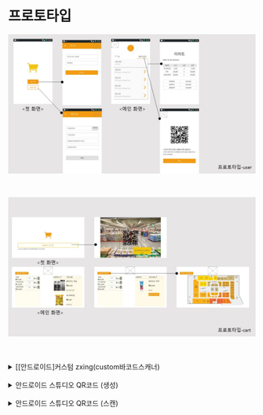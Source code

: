 # 프로토타입

![image-20201027100623840](README.assets/image-20201027100623840.png)  

<br>

![image-20201027100637405](README.assets/image-20201027100637405.png)  

<br>

<br>



<details>
<summary>[[안드로이드]커스텀 zxing(custom바코드스캐너)
</summary>

zxing 은 안드로이드에서 바코드인식을 하기위해 많이 사용합니다.




https://github.com/journeyapps/zxing-android-embedded#custom-layout

(zxing 라이브러리 github입니다)



zxing 을 이용하여 바코드 인식하는 정보는 매우 많은데요. 



바코드를 커스텀하는 내용은 많이 없어서 이번에 간단히 바코드화면에 버튼을 넣은 간단한 커스텀 zxing을 알아보겠습니다.



![img](README.assets/99B9BE3359A4BF910E)

(현재 만들고 있는 어플에 사용될 스캔화면)



보시는것처럼 좌측상단과 우측상단에 이미지 버튼을 만들어주어 톱니바퀴 모양을 누를경우 환경설정, 번개? 모양을 누를 경우 어두운 공간에서도 스캔이 가능하게 핸드폰의 라이트를 켜고 끌 수 있는 기능을 만들어두었습니다.



github의 자료를 받으시면 누구나 조금의 분석만 하면 커스텀할수 있습니다.



하지만 그 시간도 절약 할 수 있게 간단히 알려드릴게요.



```kotlin
compile 'com.journeyapps:zxing-android-embedded:3.5.0'
```

먼저 zxing사용을 위해 dependencies 에 zxing라이브러리를 추가해 줍시다!



![img](README.assets/99350E3359A4C3B81D)

다음으로 저는 4개의 클래스를 사용하였습니다.



AnyOrientationCaptureActivity 는 스캔화면의 세로형을 위해 만듭니다.

```kotlin
public class AnyOrientationCaptureActivity extends CaptureActivity {

}
```

CaptureActivity를 상속받는 빈 class를 만들어서 

```kotlin
<activity
            android:name=".AnyOrientationCaptureActivity"
            android:screenOrientation="fullSensor"
            android:stateNotNeeded="true"
            android:theme="@style/zxing_CaptureTheme"
            android:windowSoftInputMode="stateAlwaysHidden"></activity>
```

manifests 에 엑티비티를 추가해주면 세로모드가 가능합니다.





BackPressCloseHandler 는 제가 필요해서 만든 class 로 저는 main화면이 스캐너화면이라 onResume 에서 스캔화면을 계속불러 오기때문에 한번의 close로는 종료가 되지않아 두번 누르면 **activity**.finishAffinity(); 모든 엑티비티가 종료되도록 만들어 두었습니다. 이 finishAffinity() 는 api16 이상부터 사용가능합니다.



CustomScannerActivity 는 커스텀스캐너를 불러오고 라이트 넣어놓은 class 입니다.

```kotlin
    private CaptureManager capture;
    private DecoratedBarcodeView barcodeScannerView;
```

여기서는 CaptureManager와 DecoratedBarcodeView 를 통해 커스텀한 xml을 불러와 스캔화면에 적용시켜줍니다.

```kotlin
barcodeScannerView = (DecoratedBarcodeView)findViewById(R.id.zxing_barcode_scanner);
barcodeScannerView.setTorchListener(this);
```

DecorateBarcodeView 에 만들어둔 xml 을 적용시키고 라이트를 켜고끄기위한 Torch리스너를 연결하였습니다.



```kotlin
        capture = new CaptureManager(this, barcodeScannerView);
        capture.initializeFromIntent(getIntent(), savedInstanceState);
        capture.decode();
```

그리고 CaptureManager 에 DecorateBarcodeView 를 연결시켜준뒤 decode 를 해주면 됩니다.





Main 에서는 

```kotlin
        IntentIntegrator integrator = new IntentIntegrator(this);
        integrator.setCaptureActivity(CustomScannerActivity.class);
        integrator.initiateScan();
```

커스텀 엑티비티를 initiateScan() 해주어 스캔을 불러와서 사용할수있게 하였습니다. 저는 Resume 에서 불러와 계속스캔화면을 불러올수 있게 하였습니다(main이 스캔)



그리고 결과값을 받아오기위하여 

```kotlin
    @Override
    public void onActivityResult(int requestCode, int resultCode, Intent intent) {
        Log.d("onActivityResult", "onActivityResult: .");
        if (resultCode == Activity.RESULT_OK) {
            IntentResult scanResult = IntentIntegrator.parseActivityResult(requestCode, resultCode, intent);
            String re = scanResult.getContents();
            String message = re;
            Log.d("onActivityResult", "onActivityResult: ." + re);
            Toast.makeText(this, re, Toast.LENGTH_LONG).show();
        }
    }
```

onActivityResult 를 오버라이드하여 바코드값을 토스트로 확인할수 있습니다.





xml은 

![img](README.assets/994B7D3359A4CA183A)

activity_custom_scanner 에서 custom_barcode_scanner 를 layout하게 되어있습니다.





![img](README.assets/99B9BE3359A4C8F62E)



글을 쓰다보니 내용이 이상해 진거 같은데 ㅜㅜ



자세한 코드나 도움이 필요하면 댓글남겨주세요





\--------------------------------------------------------------------------------------------------------------------------------------

코드원하시는분이 많아 깃에 올려두었습니다.

https://github.com/dolsanta/CustomZxingTest

</details>



<br>

<details>
<summary>안드로이드 스튜디오 QR코드 (생성)
</summary>

​    

https://park-duck.tistory.com/108

안녕하세요 

zxing 을 이용하여 qr코드를 생성, 스캔을 해보겠습니다.

이번 글에서는 생성만 다루며 

https://github.com/journeyapps/zxing-android-embedded 를 참고&사용하였습니다.

 



![img](README.assets/img.png)



먼저 빈 액티비티 만들겠습니다 

 

 

 



![img](README.assets/img.png)



(위 사진은 이해를 돕기위한 코드입니다.)

먼저 위 사진의 IntentIntegrator는 QR코드를 사용하기위한 클래스 중 하나인데 

찾을 수 없는 클래스라고 하네요.

QR관련 클래스들을 가져와야겠습니다.

 

 

 



![img](README.assets/img.png)



build.gradle(module)에서 위와 같이 코드를 추가합니다.

**implementation 'com.journeyapps:zxing-android-embedded:3.6.0'**

 

해당 깃헙 사이트를 들어가보시면

appcompat-v7:23 이상을 요구하며 

 

**SDK의 버전이 19이상이면 3.6.0 버전**을,

**SDK의 14이상도 지원하고싶으면 zxing:core3.3.0**을 사용하라고 하네요.

implementation 'com.journeyapps:zxing-android-embedded:3.6.0' 를

**implementation('com.journeyapps:zxing-android-embedded:3.6.0') { transitive = false }**

**implementation 'com.google.zxing:core:3.3.0'**

으로 고치라고 합니다.

 

 

저는 예제만 간단히 할 것이니 3.6.0버전을 사용하겠습니다.

동기화(Sync Now) 후 빌드를 해봅니다!

 

23번줄 **implementation 'com.android.support:appcompat-v7:28.0.0'**에

Error: Program type already present: android.support.v4.app.ActivityCompat$OnRequestPermissionsResultCallback 에러가 난다면

**implementation** **'com.android.support:support-v4:28.0.0'** 를 추가한 후 동기화해보세요

 

 

 

 



![img](README.assets/img.png)



TextureView를 사용하기 때문에 

AndroidManifest.xml파일에 **android:hardwareAccelerated="true"** 를 추가해줍니다.

 

이제 세팅을 마쳤으니 구현부분으로 넘어갑시다!

 

 

 



![img](README.assets/img.png)



먼저 QR코드를 생성하는 액티비티와

QR코드를 스캔하는 액티비티를 구현할 것이니

빈 액티비티를 두개 (ScanQR, CreateQR)를 만들어 줍니다.

그럼

 

**Main(MainActivity.java + activity_main.xml)**

**CreateQR(CreateQR.java + activity_create_qr.xml)**

**ScanQR(ScanQR.java + activity_scan_qr.xml)**

 

이렇게 세가지로 나뉘겠네요

 

먼저 Main입니다.

 

**MainActivity.java**

 

```java
package com.example.myqrcode;
 
import android.content.Intent;
import android.support.v7.app.AppCompatActivity;
import android.os.Bundle;
import android.view.View;
import android.widget.Button;
 
import com.google.zxing.integration.android.IntentIntegrator;
 
public class MainActivity extends AppCompatActivity {
    private Button createQRBtn;
    private Button scanQRBtn;
 
    @Override
    protected void onCreate(Bundle savedInstanceState) {
        super.onCreate(savedInstanceState);
        setContentView(R.layout.activity_main);
 
        createQRBtn = (Button) findViewById(R.id.createQR);
        scanQRBtn = (Button) findViewById(R.id.scanQR);
 
        createQRBtn.setOnClickListener(new View.OnClickListener(){
            public void onClick(View v){
                Intent intent = new Intent(MainActivity.this, CreateQR.class);
                startActivity(intent);
            }
        });
 
        scanQRBtn.setOnClickListener(new View.OnClickListener(){
            public void onClick(View v){
                Intent intent = new Intent(MainActivity.this, ScanQR.class);
                startActivity(intent);
            }
        });
    }
}
```

이 부분은 액티비티 넘기는 것 뿐이니 설명은 안하겠습니다. 

 

 

 

**activity_main.xml**

```xml
<RelatieLayout xmlns:android="http://schemas.android.com/apk/res/android"
    xmlns:tools="http://schemas.android.com/tools"
    android:layout_width="match_parent"
    android:layout_height="match_parent"
    tools:context=".MainActivity">
 
    <LinearLayout
        android:layout_width="wrap_content"
        android:layout_height="wrap_content"
        android:layout_centerVertical="true"
        android:layout_centerHorizontal="true"
        android:orientation="horizontal">
        <Button
            android:layout_width="wrap_content"
            android:layout_height="wrap_content"
            android:text="QR Create"
            android:id="@+id/createQR"/>
 
        <Button
            android:layout_width="wrap_content"
            android:layout_height="wrap_content"
            android:text="QR Scan"
            android:id="@+id/scanQR"/>
    </LinearLayout>
</RelativeLayout>
```

이 부분은 액티비티 넘기는 것 뿐이니 설명은 안하겠습니다2

 

 

다음은 CreateQR입니다.

 

**CreateQR.java**

```java
package com.example.myqrcode;
 
import android.graphics.Bitmap;
import android.support.v7.app.AppCompatActivity;
import android.os.Bundle;
import android.widget.ImageView;
 
import com.google.zxing.BarcodeFormat;
import com.google.zxing.MultiFormatWriter;
import com.google.zxing.common.BitMatrix;
import com.journeyapps.barcodescanner.BarcodeEncoder;
 
public class CreateQR extends AppCompatActivity {
    private ImageView iv;
    private String text;
    @Override
    protected void onCreate(Bundle savedInstanceState) {
        super.onCreate(savedInstanceState);
        setContentView(R.layout.activity_create_qr);
 
        iv = (ImageView)findViewById(R.id.qrcode);
        text = "https://park-duck.tistory.com";
 
        MultiFormatWriter multiFormatWriter = new MultiFormatWriter();
        try{
            BitMatrix bitMatrix = multiFormatWriter.encode(text, BarcodeFormat.QR_CODE,200,200);
            BarcodeEncoder barcodeEncoder = new BarcodeEncoder();
            Bitmap bitmap = barcodeEncoder.createBitmap(bitMatrix);
            iv.setImageBitmap(bitmap);
        }catch (Exception e){}
    }
}
```

BitMatrix, BarcodeFormat, BarcodeEncoder 모두 아까 가져온

journeyapps에서 가져온 것들입니다.

클래스 이름만 봐도 알 수 있듯이

바코더인코더를 이용해 QR코드를 만들어 비트맵이미지에 적용하는 것이네요

 

BitMatrix.encode는 contents, format,width, height 를 인자로 받습니다.

contents 부분에 원하는 내용,

format부분에는 바코드 포맷형식,

width, height에는 가로 세로 크기를 지정해주면 되겠죠?

 

 

 

**activity_create_qr.xml**

```xml
<?xml version="1.0" encoding="utf-8"?>
<RelativeLayout xmlns:android="http://schemas.android.com/apk/res/android"
    xmlns:tools="http://schemas.android.com/tools"
    android:layout_width="match_parent"
    android:layout_height="match_parent"
    tools:context=".CreateQR"
    android:orientation="vertical">
 
    <ImageView
        android:layout_width="match_parent"
        android:layout_height="match_parent"
        android:id="@+id/qrcode"
        android:layout_centerVertical="true"
        android:layout_centerHorizontal="true"/>
 
</RelativeLayout>
```

xml은 이미지뷰 하나뿐이니 패스하겠습니다 ^^

 

 

 



![img](README.assets/img.png)



시뮬로 돌린 어플입니다.

Create 버튼을 누르면 위와 같이 QR코드가 생성이 되네요 ^^

 

스캐닝 부분은 다음글에 포스팅 하겠습니다.

 

</details>



<br>



<details>
<summary>안드로이드 스튜디오 QR코드 (스캔)
</summary>
​    

https://park-duck.tistory.com/109

 

ScanQR.java부분입니다.

```java
package com.example.myqrcode;
 
import android.content.Intent;
import android.support.v7.app.AppCompatActivity;
import android.os.Bundle;
import android.widget.Toast;
 
import com.google.zxing.integration.android.IntentIntegrator;
import com.google.zxing.integration.android.IntentResult;
 
public class ScanQR extends AppCompatActivity {
 
    @Override
    protected void onCreate(Bundle savedInstanceState) {
        super.onCreate(savedInstanceState);
        setContentView(R.layout.activity_scan_qr);
 
        new IntentIntegrator(this).initiateScan();
    }
 
    @Override
    protected void onActivityResult(int requestCode, int resultCode, Intent data) {
        IntentResult result = IntentIntegrator.parseActivityResult(requestCode, resultCode, data);
        if(result != null) {
            if(result.getContents() == null) {
                Toast.makeText(this, "Cancelled", Toast.LENGTH_LONG).show();
                // todo
            } else {
                Toast.makeText(this, "Scanned: " + result.getContents(), Toast.LENGTH_LONG).show();
                // todo
            }
        } else {
            super.onActivityResult(requestCode, resultCode, data);
        }
    }
}
```

https://github.com/journeyapps/zxing-android-embedded 예제 그대로입니다.

 

스캔 간단합니다!

new IntentIntegrator(this).initiateScan();

이것 한줄만 추가하면 스캔이 됩니다.

 

하지만 결과값을 받아와야겠죠?

onActivityResult가 결과값을 받아 처리하는 함수입니다.

 

result.getContents()가 qr코드를 읽어 가져오는 부분입니다.

null이 아니면 결과값이 있단거겠죠?

 

xml구현은 딱히 필요없네요

그 후 상황에 따라 맞는 구현을 하시면 되겠습니다.

 



![img](README.assets/img.png)



시뮬레이터로 돌린 스캔부분 캡쳐입니다.

가로방향이라 마음에안드네요...

다음 글에는 방향전환과

"Place a barcode inside eth viewfinder rectangle to scan it."

문구를 바꿔보겠습니다!

</details>

